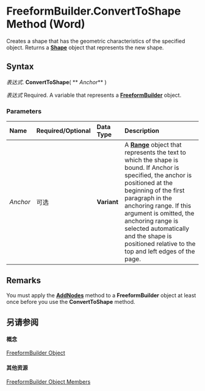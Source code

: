 
# FreeformBuilder.ConvertToShape Method (Word)

Creates a shape that has the geometric characteristics of the specified object. Returns a  **[Shape](604029ce-9b2f-9748-5d4e-b458796fa2f0.md)** object that represents the new shape.


## Syntax

 _表达式_. **ConvertToShape**( ** _Anchor_** )

 _表达式_ Required. A variable that represents a **[FreeformBuilder](31e89628-4b50-ff72-ce3d-dc7c161dad3e.md)** object.


### Parameters



|**Name**|**Required/Optional**|**Data Type**|**Description**|
|:-----|:-----|:-----|:-----|
| _Anchor_|可选|**Variant**|A  **[Range](15a7a1c4-5f3f-5b6e-60e9-29688de3f274.md)** object that represents the text to which the shape is bound. If Anchor is specified, the anchor is positioned at the beginning of the first paragraph in the anchoring range. If this argument is omitted, the anchoring range is selected automatically and the shape is positioned relative to the top and left edges of the page.|

## Remarks

You must apply the  **[AddNodes](793e869f-2365-1ef0-f2e4-d764f67f0cb9.md)** method to a **FreeformBuilder** object at least once before you use the **ConvertToShape** method.


## 另请参阅


#### 概念


[FreeformBuilder Object](31e89628-4b50-ff72-ce3d-dc7c161dad3e.md)
#### 其他资源


[FreeformBuilder Object Members](http://msdn.microsoft.com/library/654dfd6b-581c-e1d1-f517-5ca1ed123659%28Office.15%29.aspx)